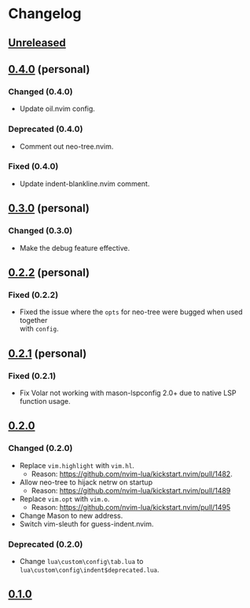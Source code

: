 # Changelog

## [Unreleased]

## [0.4.0] (personal)

### Changed (0.4.0)

- Update oil.nvim config.

### Deprecated (0.4.0)

- Comment out neo-tree.nvim.

### Fixed (0.4.0)

- Update indent-blankline.nvim comment.

## [0.3.0] (personal)

### Changed (0.3.0)

- Make the debug feature effective.

## [0.2.2] (personal)

### Fixed (0.2.2)

- Fixed the issue where the `opts` for neo-tree were bugged when used together  
  with `config`.

## [0.2.1] (personal)

### Fixed (0.2.1)

- Fix Volar not working with mason-lspconfig 2.0+ due to native LSP function usage.

## [0.2.0]

### Changed (0.2.0)

- Replace `vim.highlight` with `vim.hl`.
  - Reason: <https://github.com/nvim-lua/kickstart.nvim/pull/1482>.
- Allow neo-tree to hijack netrw on startup
  - Reason: <https://github.com/nvim-lua/kickstart.nvim/pull/1489>
- Replace `vim.opt` with `vim.o`.
  - Reason: <https://github.com/nvim-lua/kickstart.nvim/pull/1495>
- Change Mason to new address.
- Switch vim-sleuth for guess-indent.nvim.

### Deprecated (0.2.0)

- Change `lua\custom\config\tab.lua` to `lua\custom\config\indent$deprecated.lua`.

## [0.1.0]

[Unreleased]: https://github.com/nvim-lua/kickstart.nvim/compare/6ba2408cdf5eb7a0e4b62c7d6fab63b64dd720f6...master
[0.4.0]: https://github.com/nvim-lua/kickstart.nvim/compare/6ba2408cdf5eb7a0e4b62c7d6fab63b64dd720f6...master
[0.3.0]: https://github.com/nvim-lua/kickstart.nvim/compare/6ba2408cdf5eb7a0e4b62c7d6fab63b64dd720f6...master
[0.2.2]: https://github.com/nvim-lua/kickstart.nvim/compare/6ba2408cdf5eb7a0e4b62c7d6fab63b64dd720f6...master
[0.2.1]: https://github.com/nvim-lua/kickstart.nvim/compare/6ba2408cdf5eb7a0e4b62c7d6fab63b64dd720f6...master
[0.2.0]: https://github.com/nvim-lua/kickstart.nvim/compare/d350db2449da40df003c40d440f909d74e2d4e70...6ba2408cdf5eb7a0e4b62c7d6fab63b64dd720f6
[0.1.0]: https://github.com/nvim-lua/kickstart.nvim/commit/d350db2449da40df003c40d440f909d74e2d4e70
